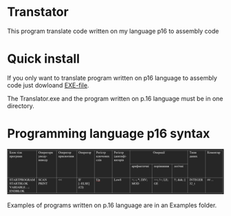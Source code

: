 # Transtator

This program translate code written on my language p16 to assembly code

# Quick install
If you only want to translate program written on p16 language to assembly code just dowloand [EXE-file](https://github.com/SerhiiPavlyk/Translator/blob/main/Translator.exe).

The Translator.exe and the program written on p.16 language must be in one directory.
# Programming language p16 syntax
![](https://github.com/SerhiiPavlyk/Translator/blob/main/ReadMe/syntax.PNG?raw=true)

Examples of programs written on p.16 language are in an Examples folder.

